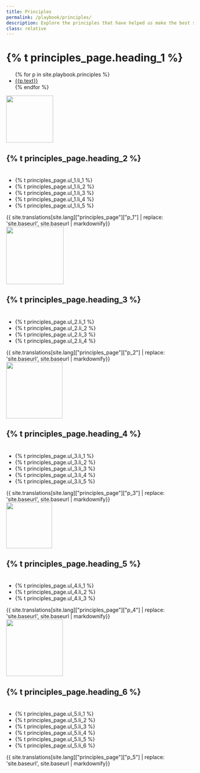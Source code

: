 ```yaml
---
title: Principles
permalink: /playbook/principles/
description: Explore the principles that have helped us make the best system possible.
class: relative
---
```


<div class="bg-navy">
  <div class="container cntnr-wide px2 py3">
    <h1 class="m0 white">
      {% t principles_page.heading_1 %}
    </h1>
  </div>
</div>
<div class="bg-white">
  <div class="container cntnr-wide px2 pt4 pb5">
    <div class="clearfix">
      <nav id="pb-nav--side-cntnr" class="sm-col-right sm-col-3 sm-show">
        <ul id="pb-nav--side" class="list-reset pt2 red nav">
          {% for p in site.playbook.principles %}
            <li class="mb2"><a class="h5 serif" href="#{{p.anchor}}">{{p.text}}</a></li>
          {% endfor %}
        </ul>
      </nav>
      <div class="sm-col sm-col-8">
        <div class="mb4 pt2" id="users">
          <img alt="" width="126" class="mb3 block" src="{{ '/assets/img/graphic-users.svg' | prepend: site.baseurl }}">
          <h2 class="mt0 mb1">
            {% t principles_page.heading_2 %}
          </h2>
          <img alt="" class="mb3" src="{{ '/assets/img/hr-red-3.svg' | prepend: site.baseurl }}" height="6">
          <ul class="list-reset mb3 serif bold list-checked">
            <li class="mb2 pl3">
              {% t principles_page.ul_1.li_1 %}
            </li>
            <li class="mb2 pl3">
              {% t principles_page.ul_1.li_2 %}
            </li>
            <li class="mb2 pl3">
              {% t principles_page.ul_1.li_3 %}
            </li>
            <li class="mb2 pl3">
              {% t principles_page.ul_1.li_4 %}
            </li>
            <li class="mb2 pl3">
              {% t principles_page.ul_1.li_5 %}
            </li>
          </ul>
          <div class="mb3 pb2 border-bottom border-light-blue h3"> 
            {{ site.translations[site.lang]["principles_page"]["p_1"] | replace: 'site.baseurl', site.baseurl | markdownify}}
          </div>
        </div>
        <div class="mb4 pt2" id="transparent">
          <img alt="" width="154" class="mb3 block" src="{{ '/assets/img/graphic-venn.svg' | prepend: site.baseurl }}">
          <h2 class="mt0 mb1">
            {% t principles_page.heading_3 %}
          </h2>
          <img alt="" class="mb3" src="{{ '/assets/img/hr-red-4.svg' | prepend: site.baseurl }}" height="6">
          <ul class="list-reset mb3 serif bold list-checked">
            <li class="mb2 pl3">
              {% t principles_page.ul_2.li_1 %}
            </li>
            <li class="mb2 pl3">
              {% t principles_page.ul_2.li_2 %}
            </li>
            <li class="mb2 pl3">
              {% t principles_page.ul_2.li_3 %}
            </li>
            <li class="mb2 pl3">
              {% t principles_page.ul_2.li_4 %}
            </li>
          </ul>
          <div class="mb3 pb2 border-bottom border-light-blue h3">
            {{ site.translations[site.lang]["principles_page"]["p_2"] | replace: 'site.baseurl', site.baseurl | markdownify}}
          </div>
        </div>
        <div class="mb4 pt2" id="flexible">
          <img alt="" width="151" class="mb3 block" src="{{ '/assets/img/graphic-half-circle.svg' | prepend: site.baseurl }}">
          <h2 class="mt0 mb1">
            {% t principles_page.heading_4 %}
          </h2>
          <img alt="" class="mb3" src="{{ '/assets/img/hr-red-5.svg' | prepend: site.baseurl }}" height="6">
          <ul class="list-reset mb3 serif bold list-checked">
            <li class="mb2 pl3">
              {% t principles_page.ul_3.li_1 %}
            </li>
            <li class="mb2 pl3">
              {% t principles_page.ul_3.li_2 %}
            </li>
            <li class="mb2 pl3">
              {% t principles_page.ul_3.li_3 %}
            </li>
            <li class="mb2 pl3">
              {% t principles_page.ul_3.li_4 %}
            </li>
            <li class="mb2 pl3">
              {% t principles_page.ul_3.li_5 %}
            </li>
          </ul>
          <div class="mb3 pb2 border-bottom border-light-blue h3">
            {{ site.translations[site.lang]["principles_page"]["p_3"] | replace: 'site.baseurl', site.baseurl | markdownify}}
          </div>
        </div>
        <div class="mb4 pt2" id="privacy">
          <img alt="" width="123" class="mb3 block" src="{{ '/assets/img/graphic-locks.svg' | prepend: site.baseurl }}">
          <h2 class="mt0 mb1">
            {% t principles_page.heading_5 %}
          </h2><img alt="" class="mb3" src="{{ '/assets/img/hr-red-6.svg' | prepend: site.baseurl }}" height="6">
          <ul class="list-reset mb3 serif bold list-checked">
            <li class="mb2 pl3">
              {% t principles_page.ul_4.li_1 %}
            </li>
            <li class="mb2 pl3">
              {% t principles_page.ul_4.li_2 %}
            </li>
            <li class="mb2 pl3">
              {% t principles_page.ul_4.li_3 %}
            </li>
          </ul>
          <div class="mb3 pb2 border-bottom border-light-blue h3">
            {{ site.translations[site.lang]["principles_page"]["p_4"] | replace: 'site.baseurl', site.baseurl | markdownify}}
          </div>
        </div>
        <div class="mb2 pt2" id="security">
          <img alt="" width="152" class="mb3 block" src="{{ '/assets/img/graphic-hex.svg' | prepend: site.baseurl }}">
          <h2 class="mt0 mb1">
            {% t principles_page.heading_6 %}
          </h2>
          <img alt="" class="mb3" src="{{ '/assets/img/hr-red-7.svg' | prepend: site.baseurl }}" height="6">
          <ul class="list-reset mb3 serif bold list-checked">
            <li class="mb2 pl3">
              {% t principles_page.ul_5.li_1 %}
            </li>
            <li class="mb2 pl3">
              {% t principles_page.ul_5.li_2 %}
            </li>
            <li class="mb2 pl3">
              {% t principles_page.ul_5.li_3 %}
            </li>
            <li class="mb2 pl3">
              {% t principles_page.ul_5.li_4 %}
            </li>
            <li class="mb2 pl3">
              {% t principles_page.ul_5.li_5 %}
            </li>
            <li class="mb2 pl3">
              {% t principles_page.ul_5.li_6 %}
            </li>
          </ul>
          <div class="mb3 pb2 border-bottom border-light-blue h3">
            {{ site.translations[site.lang]["principles_page"]["p_5"] | replace: 'site.baseurl', site.baseurl | markdownify}}
          </div>
        </div>
      </div>
    </div>
  </div>
</div>
